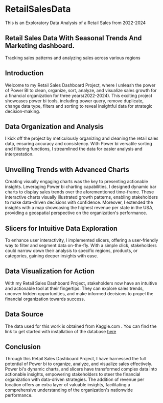 # RetailSalesData
This is an Exploratory Data Analysis of a Retail Sales from 2022-2024

## Retail Sales Data With Seasonal Trends And Marketing dashboard.

Tracking sales patterns and analyzing sales across various regions

## Introduction

Welcome to my Retail Sales Dashboard Project, where I unleash the power of Power BI to clean, organize, sort, analyze, and visualize sales growth for a financial organization for three years(2022-2024).  This exciting project showcases power bi tools, including power query, remove duplicate,  change data type, filters and sorting to reveal insightful data for strategic decision-making. 


## Data Organization and Analysis

I kick off the project by meticulously organizing and cleaning the retail sales data, ensuring accuracy and consistency. With Power bi versatile sorting and filtering functions, I streamlined the data for easier analysis and interpretation.

## Unveiling Trends with Advanced Charts

Creating visually engaging charts was the key to presenting actionable insights. Leveraging Power bi  charting capabilities, I designed dynamic bar charts to display sales trends over the aforementioned time-frame. These interactive charts visually illustrated growth patterns, enabling stakeholders to make data-driven decisions with confidence. Moreover, I extended the insights with a map showcasing the highest revenue per state in the USA, providing a geospatial perspective on the organization's performance.


## Slicers for Intuitive Data Exploration

To enhance user interactivity, I implemented slicers, offering a user-friendly way to filter and segment data on-the-fly. With a simple click, stakeholders could narrow down their analysis to specific regions, products, or categories, gaining deeper insights with ease.

## Data Visualization for Action

With my Retail Sales Dashboard Project, stakeholders now have an intuitive and actionable tool at their fingertips. They can explore sales trends, uncover hidden opportunities, and make informed decisions to propel the financial organization towards success.

## Data Source

The data used for this work is obtained from Kaggle.com .  You can find the link to get started with installation of the database [here](https://www.kaggle.com/datasets/abdullah0a/retail-sales-data-with-seasonal-trends-and-marketing?resource=download)

## Conclusion

Through this Retail Sales Dashboard Project, I have harnessed the full potential of Power bi to organize, analyze, and visualize sales effectively. Power bi's dynamic charts, and slicers have transformed complex data into actionable insights, empowering stakeholders to steer the financial organization with data-driven strategies. The addition of revenue  per location offers an extra layer of valuable insights, facilitating a comprehensive understanding of the organization's nationwide performance.
